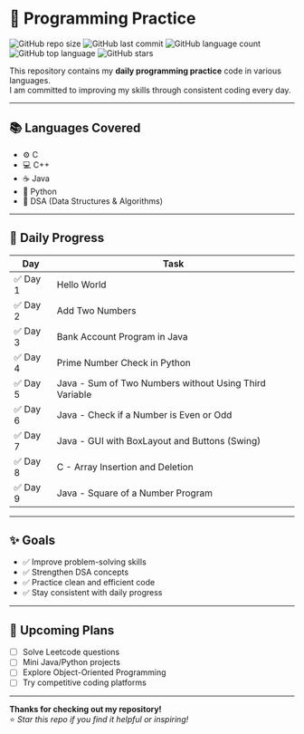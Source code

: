 # 🚀 Programming Practice

![GitHub repo size](https://img.shields.io/github/repo-size/prasannjitpanda/programming-practice)
![GitHub last commit](https://img.shields.io/github/last-commit/prasannjitpanda/programming-practice)
![GitHub language count](https://img.shields.io/github/languages/count/prasannjitpanda/programming-practice)
![GitHub top language](https://img.shields.io/github/languages/top/prasannjitpanda/programming-practice)
![GitHub stars](https://img.shields.io/github/stars/prasannjitpanda/programming-practice?style=social)

This repository contains my **daily programming practice** code in various languages.  
I am committed to improving my skills through consistent coding every day.

---

## 📚 Languages Covered

- ⚙️ C  
- 💻 C++  
- ☕ Java  
- 🐍 Python  
- 📘 DSA (Data Structures & Algorithms)

---

## 📅 Daily Progress

| Day      | Task                                                        |
|----------|-------------------------------------------------------------|
| ✅ Day 1  | Hello World                                                 |
| ✅ Day 2  | Add Two Numbers                                             |
| ✅ Day 3  | Bank Account Program in Java                                |
| ✅ Day 4  | Prime Number Check in Python                                |
| ✅ Day 5  | Java - Sum of Two Numbers without Using Third Variable      |
| ✅ Day 6  | Java - Check if a Number is Even or Odd                     |
| ✅ Day 7  | Java - GUI with BoxLayout and Buttons (Swing)              |
| ✅ Day 8  | C - Array Insertion and Deletion                            |
| ✅ Day 9  | Java - Square of a Number Program                           |

---

## ✨ Goals

- ✅ Improve problem-solving skills  
- ✅ Strengthen DSA concepts  
- ✅ Practice clean and efficient code  
- ✅ Stay consistent with daily progress  

---

## 📌 Upcoming Plans

- [ ] Solve Leetcode questions  
- [ ] Mini Java/Python projects  
- [ ] Explore Object-Oriented Programming  
- [ ] Try competitive coding platforms  

---

**Thanks for checking out my repository!**  
⭐ *Star this repo if you find it helpful or inspiring!*
